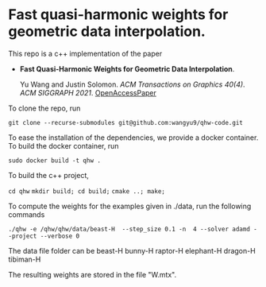 # Fast quasi-harmonic weights for geometric data interpolation.

This repo is a c++ implementation of the paper 

*	**Fast Quasi-Harmonic Weights for Geometric Data Interpolation**.

	Yu Wang and Justin Solomon.
	_ACM Transactions on Graphics 40(4)_.
	_ACM SIGGRAPH 2021_.
	[OpenAccessPaper](https://dl.acm.org/doi/abs/10.1145/3450626.3459801)

To clone the repo, run

`git clone --recurse-submodules git@github.com:wangyu9/qhw-code.git`

To ease the installation of the dependencies, we provide a docker container. To build the docker container, run

`sudo docker build -t qhw .`

To build the c++ project, 

`cd qhw`
`mkdir build; cd build;`
`cmake ..; make;`

To compute the weights for the examples given in ./data, run the following commands

`./qhw -e /qhw/qhw/data/beast-H  --step_size 0.1 -n  4 --solver adamd --project --verbose 0`

The data file folder can be 
beast-H
bunny-H 
raptor-H 
elephant-H 
dragon-H
tibiman-H

The resulting weights are stored in the file "W.mtx". 
